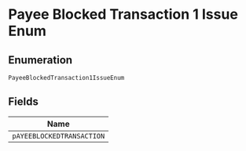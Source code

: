 
# Payee Blocked Transaction 1 Issue Enum

## Enumeration

`PayeeBlockedTransaction1IssueEnum`

## Fields

| Name |
|  --- |
| `pAYEEBLOCKEDTRANSACTION` |


